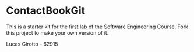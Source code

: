 # ContactBookGit
This is a starter kit for the first lab of the Software Engineering Course.
Fork this project to make your own version of it.

Lucas Girotto - 62915